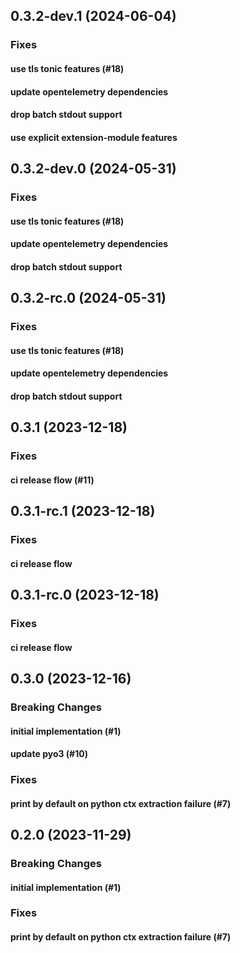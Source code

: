 ## 0.3.2-dev.1 (2024-06-04)

### Fixes

#### use tls tonic features (#18)

#### update opentelemetry dependencies

#### drop batch stdout support

#### use explicit extension-module features

## 0.3.2-dev.0 (2024-05-31)

### Fixes

#### use tls tonic features (#18)

#### update opentelemetry dependencies

#### drop batch stdout support

## 0.3.2-rc.0 (2024-05-31)

### Fixes

#### use tls tonic features (#18)

#### update opentelemetry dependencies

#### drop batch stdout support

## 0.3.1 (2023-12-18)

### Fixes

#### ci release flow (#11)

## 0.3.1-rc.1 (2023-12-18)

### Fixes

#### ci release flow

## 0.3.1-rc.0 (2023-12-18)

### Fixes

#### ci release flow

## 0.3.0 (2023-12-16)

### Breaking Changes

#### initial implementation (#1)

#### update pyo3 (#10)

### Fixes

#### print by default on python ctx extraction failure (#7)

## 0.2.0 (2023-11-29)

### Breaking Changes

#### initial implementation (#1)

### Fixes

#### print by default on python ctx extraction failure (#7)

